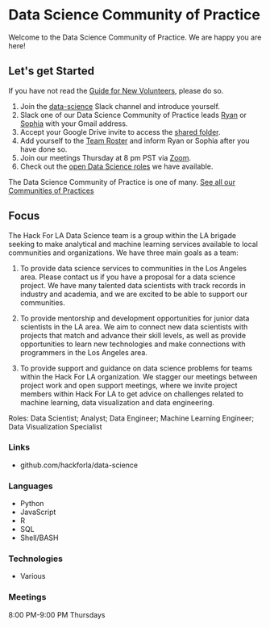 # Data Science Community of Practice 

Welcome to the Data Science Community of Practice. We are happy you are here!

## Let's get Started

If you have not read the [Guide for New Volunteers](https://www.hackforla.org/getting-started), please do so.  

1. Join the [data-science](https://hackforla.slack.com/archives/C050L8Z5K) Slack channel and introduce yourself.
1. Slack one of our Data Science Community of Practice leads [Ryan](https://hackforla.slack.com/team/UPB2FHJCX) or [Sophia](https://hackforla.slack.com/team/UN7V7L934) with your Gmail address.
1. Accept your Google Drive invite to access the [shared folder](https://drive.google.com/drive/u/0/folders/17VuPq--bK2RvBiAG87C0Vo1oM7nluuS7).
1. Add yourself to the [Team Roster](https://docs.google.com/spreadsheets/d/1QJltNh1gOybfebe-RkT-xS7m4OtxbuFfaJ4OujeA4h0/edit) and inform Ryan or Sophia after you have done so.
1. Join our meetings Thursday at 8 pm PST via [Zoom](https://zoom.us/j/99524024552?pwd=RmUxeWl1cXlsNUtycm9qS2I4ckZlQT09).
1. Check out the [open Data Science roles](https://github.com/hackforla/data-science/projects/2) we have available.

The Data Science Community of Practice is one of many.  [See all our Communities of Practices](https://github.com/hackforla/communities-of-practice/blob/main/README.md)


## Focus

The Hack For LA Data Science team is a group within the LA brigade seeking to make analytical and machine learning services available to local communities and organizations. We have three main goals as a team:

1. To provide data science services to communities in the Los Angeles area. Please contact us if you have a proposal for a data science project. We have many talented data scientists with track records in industry and academia, and we are excited to be able to support our communities.

2. To provide mentorship and development opportunities for junior data scientists in the LA area. We aim to connect new data scientists with projects that match and advance their skill levels, as well as provide opportunities to learn new technologies and make connections with programmers in the Los Angeles area.

3. To provide support and guidance on data science problems for teams within the Hack For LA organization. We stagger our meetings between project work and open support meetings, where we invite project members within Hack For LA to get advice on challenges related to machine learning, data visualization and data engineering.

Roles: Data Scientist; Analyst; Data Engineer; Machine Learning Engineer; Data Visualization Specialist


### Links
- github.com/hackforla/data-science

### Languages
- Python
- JavaScript
- R
- SQL
- Shell/BASH

### Technologies
- Various

### Meetings
8:00 PM-9:00 PM Thursdays
